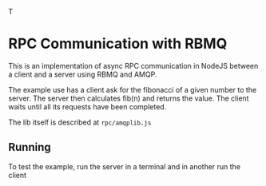 T
# RPC Communication with RBMQ

This is an implementation of async RPC communication in NodeJS between a client and a server 
using RBMQ and AMQP.

The example use has a client ask for the fibonacci of a given number to the server. The server then
calculates fib(n) and returns the value. The client waits until all its requests have been completed.

The lib itself is described at ```rpc/amqplib.js ```

## Running
To test the example, run the server in a terminal and in another run the client
